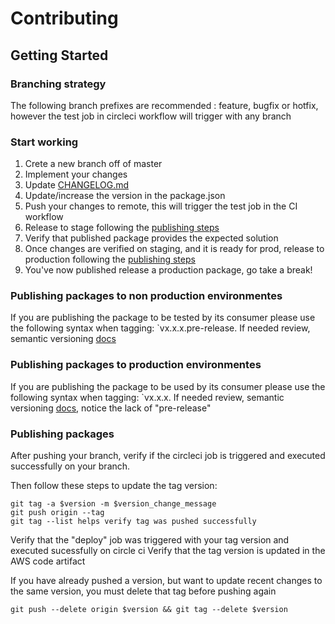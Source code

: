 # Contributing

## Getting Started 

### Branching strategy 
The following branch prefixes are recommended : feature, bugfix or hotfix, however the test job in circleci workflow will trigger with any branch

### Start working
1. Crete a new branch off of master
2. Implement your changes
3. Update [CHANGELOG.md](./CHANGELOG.md)
4. Update/increase the version in the package.json
5. Push your changes to remote, this will trigger the test job in the CI workflow
6. Release to stage following the [publishing steps](#publishing-packages-to-non-production-environmentes)
7. Verify that published package provides the expected solution
8. Once changes are verified on staging, and it is ready for prod, release to production following the [publishing steps](#publishing-packages-to-production-environmentes)
9. You've now published release a production package, go take a break!


### Publishing packages to non production environmentes
If you are publishing the package to be tested by its consumer please use the following syntax when tagging: `vx.x.x.pre-release. If needed review, semantic versioning [docs](https://semver.org/)

### Publishing packages to production environmentes

If you are publishing the package to be used by its consumer please use the following syntax when tagging: `vx.x.x. If needed review, semantic versioning [docs](https://semver.org/), notice the lack of "pre-release"

### Publishing packages

After pushing your branch, verify if the circleci job is triggered and executed successfully on your branch.

Then follow these steps to update the tag version: 
```
git tag -a $version -m $version_change_message
git push origin --tag
git tag --list helps verify tag was pushed successfully
```
Verify that the "deploy" job was triggered with your tag version and executed sucessfully on circle ci 
Verify that the tag version is updated in the AWS code artifact

If you have already pushed a version, but want to update recent changes to the same version, you must delete that tag before pushing again 

```git push --delete origin $version && git tag --delete $version ```


